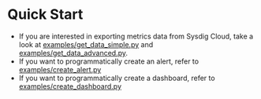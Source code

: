 # Quick Start

- If you are interested in exporting metrics data from Sysdig Cloud, take a look at [examples/get_data_simple.py](https://github.com/draios/python-sdc-client/blob/master/examples/get_data_simple.py) and [examples/get_data_advanced.py](examples/get_data_advanced.py).
- If you want to programmatically create an alert, refer to [examples/create_alert.py](https://github.com/draios/python-sdc-client/blob/master/examples/create_alert.py)
- If you want to programmatically create a dashboard, refer to [examples/create_dashboard.py](https://github.com/draios/python-sdc-client/blob/master/examples/create_dashboard.py)

